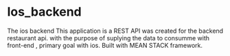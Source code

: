 # Ios_backend
The  ios backend
This application is a REST API was created for the backend restaurant api.
with the purpose of suplying the data  to consumme with front-end ,
primary goal with ios.
Built with MEAN STACK framework.
